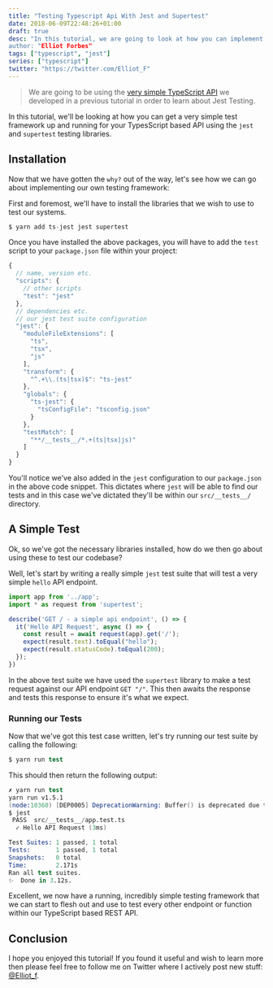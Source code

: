 ```yaml
---
title: "Testing Typescript Api With Jest and Supertest"
date: 2018-06-09T22:48:26+01:00
draft: true
desc: "In this tutorial, we are going to look at how you can implement a testing framework for your TypeScript projects using Jest and Supertest
author: "Elliot Forbes"
tags: ["typescript", "jest"]
series: ["typescript"]
twitter: "https://twitter.com/Elliot_F"
---
```


> We are going to be using the [very simple TypeScript API](/typescript/creating-rest-api-express-typescript/) we developed in a previous tutorial in order to learn about Jest Testing.

In this tutorial, we'll be looking at how you can get a very simple test framework up and running for your TypesScript based API using the `jest` and `supertest` testing libraries.

## Installation

Now that we have gotten the `why?` out of the way, let's see how we can go about implementing our own testing framework:

First and foremost, we'll have to install the libraries that we wish to use to test our systems. 

```s
$ yarn add ts-jest jest supertest
```

Once you have installed the above packages, you will have to add the `test` script to your `package.json` file within your project:

```js
{
  // name, version etc.
  "scripts": {
    // other scripts
    "test": "jest"
  },
  // dependencies etc.
  // our jest test suite configuration
  "jest": {
    "moduleFileExtensions": [
      "ts",
      "tsx",
      "js"
    ],
    "transform": {
      "^.+\\.(ts|tsx)$": "ts-jest"
    },
    "globals": {
      "ts-jest": {
        "tsConfigFile": "tsconfig.json"
      }
    },
    "testMatch": [
      "**/__tests__/*.+(ts|tsx|js)"
    ]
  }
}
```

You'll notice we've also added in the `jest` configuration to our `package.json` in the above code snippet. This dictates where `jest` will be able to find our tests and in this case we've dictated they'll be within our `src/__tests__/` directory.

## A Simple Test

Ok, so we've got the necessary libraries installed, how do we then go about using these to test our codebase? 

Well, let's start by writing a really simple `jest` test suite that will test a very simple `hello` API endpoint.

```js
import app from '../app';
import * as request from 'supertest';

describe('GET / - a simple api endpoint', () => {
  it('Hello API Request', async () => {
    const result = await request(app).get('/');
    expect(result.text).toEqual("hello");
    expect(result.statusCode).toEqual(200);
  });
})
```

In the above test suite we have used the `supertest` library to make a test request against our API endpoint `GET "/"`. This then awaits the response and tests this response to ensure it's what we expect.


### Running our Tests

Now that we've got this test case written, let's try running our test suite by calling the following: 

```s
$ yarn run test
```

This should then return the following output:

```s
✗ yarn run test
yarn run v1.5.1
(node:10360) [DEP0005] DeprecationWarning: Buffer() is deprecated due to security and usability issues. Please use the Buffer.alloc(), Buffer.allocUnsafe(), or Buffer.from() methods instead.
$ jest
 PASS  src/__tests__/app.test.ts
  ✓ Hello API Request (3ms)

Test Suites: 1 passed, 1 total
Tests:       1 passed, 1 total
Snapshots:   0 total
Time:        2.171s
Ran all test suites.
✨  Done in 3.12s.
```

Excellent, we now have a running, incredibly simple testing framework that we can start to flesh out and use to test every other endpoint or function within our TypeScript based REST API.

## Conclusion

I hope you enjoyed this tutorial! If you found it useful and wish to learn more then please feel free to follow me on Twitter where I actively post new stuff: [@Elliot_f](https://twitter.com/elliot_f).